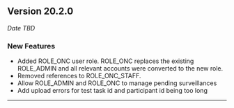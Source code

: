 
## Version 20.2.0
_Date TBD_

### New Features
* Added ROLE_ONC user role. ROLE_ONC replaces the existing ROLE_ADMIN and all relevant accounts were converted to the new role.
* Removed references to ROLE_ONC_STAFF.
* Allow ROLE_ADMIN and ROLE_ONC to manage pending surveillances
* Add upload errors for test task id and participant id being too long

---

